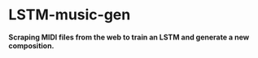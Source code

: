 # LSTM-music-gen
 
**Scraping MIDI files from the web to train an LSTM and generate a new composition.**
